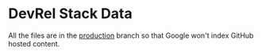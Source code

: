 # DevRel Stack Data

All the files are in the [production](https://github.com/RapidAPI/DevRel-Stack-Contents/tree/production) branch so that Google won't index GitHub hosted content.
